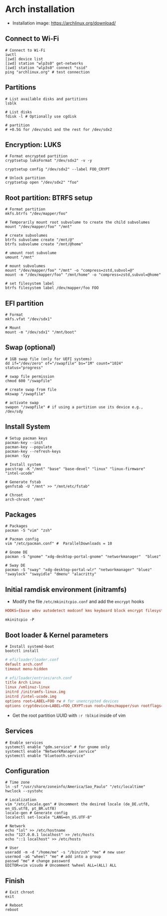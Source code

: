 # Arch installation

- Installation image: <https://archlinux.org/download/>

## Connect to Wi-Fi

```shell
# Connect to Wi-Fi
iwctl
[iwd] device list
[iwd] station "wlp3s0" get-networks
[iwd] station "wlp3s0" connect "ssid"
ping "archlinux.org" # test connection
```

## Partitions

```shell
# List available disks and partitions
lsblk

# List disks
fdisk -l # Optionally use cgdisk

# partition
# +0.5G for /dev/sdx1 and the rest for /dev/sdx2
```

## Encryption: LUKS

```shell
# Format encrypted partition
cryptsetup luksFormat "/dev/sdx2" -v -y

cryptsetup config "/dev/sdx2" --label FOO_CRYPT

# Unlock partition
cryptsetup open "/dev/sdx2" "foo"
```

## Root partition: BTRFS setup

```shell
# Format partition
mkfs.btrfs "/dev/mapper/foo"

# Temporarily mount root subvolume to create the child subvolumes
mount "/dev/mapper/foo" "/mnt"

# create subvolumes
btrfs subvolume create "/mnt/@"
btrfs subvolume create "/mnt/@home"

# umount root subvolume
umount "/mnt"

# mount subvolumes
mount "/dev/mapper/foo" "/mnt" -o "compress=zstd,subvol=@"
mount -m "/dev/mapper/foo" "/mnt/home" -o "compress=zstd,subvol=@home"

# set filesystem label
btrfs filesystem label /dev/mapper/foo FOO
```

## EFI partition

```shell
# Format
mkfs.vfat "/dev/sdx1"

# Mount
mount -m "/dev/sdx1" "/mnt/boot"
```

## Swap (optional)

```shell
# 1GB swap file (only for UEFI systems)
dd if="/dev/zero" of="/swapfile" bs="1M" count="1024" status="progress"

# swap file permission
chmod 600 "/swapfile"

# create swap from file
mkswap "/swapfile"

# activate swap
swapon "/swapfile" # if using a partition use its device e.g., /dev/sdy
```

## Install System

```shell
# Setup pacman keys
pacman-key --init
pacman-key --populate
pacman-key --refresh-keys
pacman -Syy

# Install system
pacstrap -K "/mnt" "base" "base-devel" "linux" "linux-firmware" "intel-ucode"

# Generate fstab
genfstab -U "/mnt" >> "/mnt/etc/fstab"

# Chroot
arch-chroot "/mnt"
```

## Packages

```shell
# Packages
pacman -S "vim" "zsh"

# Pacman config
vim "/etc/pacman.conf" #  ParallelDownloads = 10

# Gnome DE
pacman -S "gnome" "xdg-desktop-portal-gnome" "networkmanager"  "bluez"

# Sway DE
pacman -S "sway" "xdg-desktop-portal-wlr" "networkmanager" "bluez" "swaylock" "swayidle" "dmenu" "alacritty"
```

## Initial ramdisk environment (initramfs)

- Modify the file `/etc/mkinitcpio.conf` and add the `encrypt` hooks

```conf
HOOKS=(base udev autodetect modconf kms keyboard block encrypt filesystems fsck)
```

```shell
mkinitcpio -P
```

## Boot loader & Kernel parameters

```shell
# Install systemd-boot
bootctl install
```

```conf
# efi/loader/loader.conf
default arch.conf
timeout menu-hidden
```

```conf
# efi/loader/entries/arch.conf
title Arch Linux
linux /vmlinuz-linux
initrd /initramfs-linux.img
initrd /intel-ucode.img
options root=LABEL=FOO rw # for unencrypted devices
options cryptdevice=LABEL=FOO_CRYPT:sun root=/dev/mapper/sun rootflags=subvol=@ rw # for encrypted devices
```

- Get the root partition UUID with `:r !blkid` inside of vim

## Services

```shell
# Enable services
systemctl enable "gdm.service" # for gnome only
systemctl enable "NetworkManager.service"
systemctl enable "bluetooth.service"
```

## Configuration

```shell
# Time zone
ln -sf "/usr/share/zoneinfo/America/Sao_Paulo" "/etc/localtime"
hwclock --systohc

# Localization
vim "/etc/locale.gen" # Uncomment the desired locale (de_DE.utf8, en_US.utf8, pt_BR.utf8)
locale-gen # Generate config
localectl set-locale "LANG=en_US.UTF-8"

# Network
echo "lol" >> /etc/hostname
echo "127.0.0.1 localhost" >> /etc/hosts
echo "::1 localhost" >> /etc/hosts

# User
useradd -m -d "/home/me" -s "/bin/zsh" "me" # new user
usermod -aG "wheel" "me" # add into a group
passwd "me" # change password
EDITOR=vim visudo # Uncomment %wheel ALL=(ALL) ALL
```

## Finish

```shell
# Exit chroot
exit

# Reboot
reboot
```
